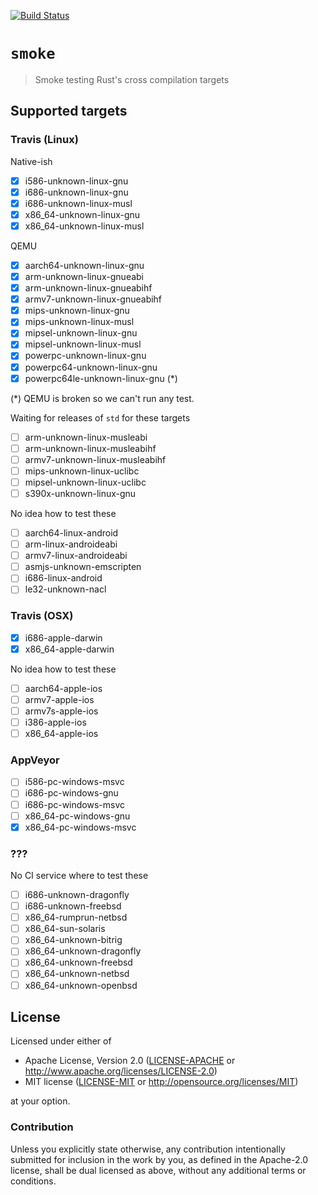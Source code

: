[![Build Status][status]](https://travis-ci.org/japaric/smoke)

[status]: https://travis-ci.org/japaric/smoke.svg?branch=master

# `smoke`

> Smoke testing Rust's cross compilation targets

## Supported targets

### Travis (Linux)

Native-ish

- [x] i586-unknown-linux-gnu
- [x] i686-unknown-linux-gnu
- [x] i686-unknown-linux-musl
- [x] x86_64-unknown-linux-gnu
- [x] x86_64-unknown-linux-musl

QEMU

- [x] aarch64-unknown-linux-gnu
- [x] arm-unknown-linux-gnueabi
- [x] arm-unknown-linux-gnueabihf
- [x] armv7-unknown-linux-gnueabihf
- [x] mips-unknown-linux-gnu
- [x] mips-unknown-linux-musl
- [x] mipsel-unknown-linux-gnu
- [x] mipsel-unknown-linux-musl
- [x] powerpc-unknown-linux-gnu
- [x] powerpc64-unknown-linux-gnu
- [x] powerpc64le-unknown-linux-gnu (\*)

(\*) QEMU is broken so we can't run any test.

Waiting for releases of `std` for these targets

- [ ] arm-unknown-linux-musleabi
- [ ] arm-unknown-linux-musleabihf
- [ ] armv7-unknown-linux-musleabihf
- [ ] mips-unknown-linux-uclibc
- [ ] mipsel-unknown-linux-uclibc
- [ ] s390x-unknown-linux-gnu

No idea how to test these

- [ ] aarch64-linux-android
- [ ] arm-linux-androideabi
- [ ] armv7-linux-androideabi
- [ ] asmjs-unknown-emscripten
- [ ] i686-linux-android
- [ ] le32-unknown-nacl

### Travis (OSX)

- [x] i686-apple-darwin
- [x] x86_64-apple-darwin

No idea how to test these

- [ ] aarch64-apple-ios
- [ ] armv7-apple-ios
- [ ] armv7s-apple-ios
- [ ] i386-apple-ios
- [ ] x86_64-apple-ios

### AppVeyor

- [ ] i586-pc-windows-msvc
- [ ] i686-pc-windows-gnu
- [ ] i686-pc-windows-msvc
- [ ] x86_64-pc-windows-gnu
- [x] x86_64-pc-windows-msvc

### ???

No CI service where to test these

- [ ] i686-unknown-dragonfly
- [ ] i686-unknown-freebsd
- [ ] x86_64-rumprun-netbsd
- [ ] x86_64-sun-solaris
- [ ] x86_64-unknown-bitrig
- [ ] x86_64-unknown-dragonfly
- [ ] x86_64-unknown-freebsd
- [ ] x86_64-unknown-netbsd
- [ ] x86_64-unknown-openbsd

## License

Licensed under either of

- Apache License, Version 2.0 ([LICENSE-APACHE](LICENSE-APACHE) or
  http://www.apache.org/licenses/LICENSE-2.0)
- MIT license ([LICENSE-MIT](LICENSE-MIT) or http://opensource.org/licenses/MIT)

at your option.

### Contribution

Unless you explicitly state otherwise, any contribution intentionally submitted for inclusion in the
work by you, as defined in the Apache-2.0 license, shall be dual licensed as above, without any
additional terms or conditions.
